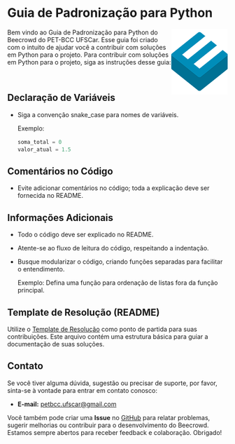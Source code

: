 # Guia de Padronização para Python
<img src="https://raw.githubusercontent.com/petbccufscar/.github/main/profile/icon.png" align="right" />

Bem vindo ao Guia de Padronização para Python do Beecrowd do PET-BCC UFSCar. Esse guia foi criado com o intuito de ajudar você a contribuir com soluções em Python para o projeto. Para contribuir com soluções em Python para o projeto, siga as instruções desse guia:

<br/>

## Declaração de Variáveis

- Siga a convenção snake_case para nomes de variáveis.

  Exemplo:
  ```python
  soma_total = 0
  valor_atual = 1.5
  ```

## Comentários no Código

- Evite adicionar comentários no código; toda a explicação deve ser fornecida no README.

## Informações Adicionais

- Todo o código deve ser explicado no README.

- Atente-se ao fluxo de leitura do código, respeitando a indentação.

- Busque modularizar o código, criando funções separadas para facilitar o entendimento.

  Exemplo: Defina uma função para ordenação de listas fora da função principal.

## Template de Resolução (README)
Utilize o [Template de Resolução](/docs/TEMPLATE.md) como ponto de partida para suas contribuições. Este arquivo contém uma estrutura básica para guiar a documentação de suas soluções.

## Contato

Se você tiver alguma dúvida, sugestão ou precisar de suporte, por favor, sinta-se à vontade para entrar em contato conosco:

- **E-mail:** petbcc.ufscar@gmail.com

Você também pode criar uma **Issue** no [GitHub](https://github.com/petbccufscar/beecrowd/issues) para relatar problemas, sugerir melhorias ou contribuir para o desenvolvimento do Beecrowd. Estamos sempre abertos para receber feedback e colaboração. Obrigado!
